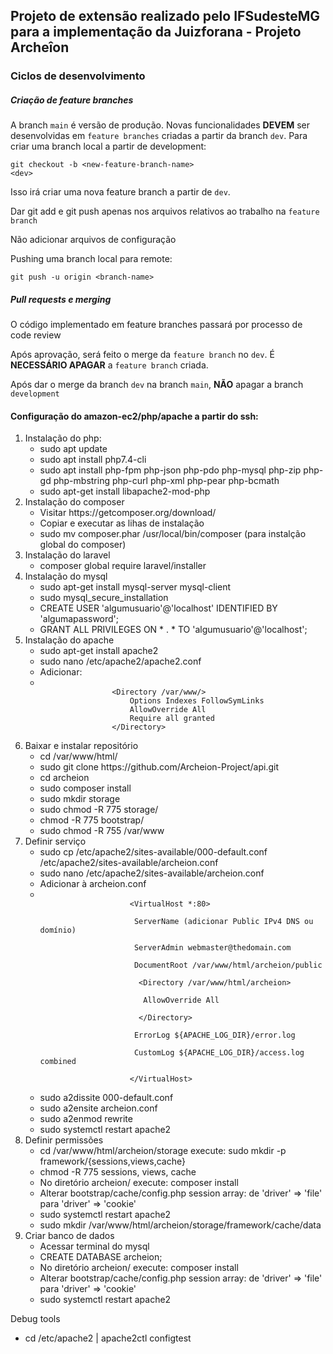 <h2>Projeto de extensão realizado pelo IFSudesteMG para a implementação da Juizforana - Projeto Archeîon</h2>

<h3>Ciclos de desenvolvimento</h3>

<h5>Criação de feature branches</h5>

<p>A branch <code>main</code> é versão de produção. Novas funcionalidades <strong>DEVEM</strong> ser desenvolvidas em <code>feature branches</code> criadas a partir da branch <code>dev</code>. Para criar uma branch local a partir de development:</q>

<code>git checkout -b &lt;new-feature-branch-name&gt; &lt;dev&gt;</code>

<p>Isso irá criar uma nova feature branch a partir de <code>dev</code>.</p>
<p>Dar git add e git push apenas nos arquivos relativos ao trabalho na <code>feature branch</code></p>
<p>Não adicionar arquivos de configuração<qp>

<p>Pushing uma branch local para remote:</p>

<code>git push -u origin &lt;branch-name&gt;</code>

<h5>Pull requests e merging</h5>

<p>O código implementado em feature branches passará por processo de code review</p>
<p>Após aprovação, será feito o merge da <code>feature branch</code> no <code>dev</code>. É <strong>NECESSÁRIO APAGAR</strong> a <code>feature branch</code> criada.</p>
<p>Após dar o merge da branch <code>dev</code> na branch <code>main</code>, <strong>NÃO</strong> apagar a branch <code>development</code></p>

<h4>Configuração do amazon-ec2/php/apache a partir do ssh:</h4>

<ol>
	<li>Instalação do php:
		<ul>
			<li>sudo apt update</li>
			<li>sudo apt install php7.4-cli</li>
			<li>sudo apt install php-fpm php-json php-pdo php-mysql php-zip php-gd  php-mbstring php-curl php-xml php-pear php-bcmath</li>
			<li>sudo apt-get install libapache2-mod-php</li>
		</ul>
	</li>
	<li>Instalação do composer
		<ul>
			<li>Visitar https://getcomposer.org/download/</li>
			<li>Copiar e executar as lihas de instalação</li>
			<li>sudo mv composer.phar /usr/local/bin/composer (para instalção global do composer)</li>
		</ul>
	</li>
	<li>Instalação do laravel
		<ul>
			<li>composer global require laravel/installer</li>
		</ul>
	</li>
	<li>Instalação do mysql
		<ul>
			<li>sudo apt-get install mysql-server mysql-client</li>
			<li>sudo mysql_secure_installation</li>
			<li>CREATE USER 'algumusuario'@'localhost' IDENTIFIED BY 'algumapassword';</li>
			<li>GRANT ALL PRIVILEGES ON * . * TO 'algumusuario'@'localhost';</li>
		</ul>
	</li>
	<li>Instalação do apache
		<ul>
			<li>sudo apt-get install apache2</li>
			<li>sudo nano /etc/apache2/apache2.conf</li>
			<li>Adicionar:</li>
			<li>		
			<code>
				&lt;Directory /var/www/&gt;
					Options Indexes FollowSymLinks
					AllowOverride All
					Require all granted
				&lt;/Directory&gt;
			</code><br>
			</li>
		</ul>
	</li>
	<li>Baixar e instalar repositório
		<ul>
			<li>cd /var/www/html/</li>
			<li>sudo git clone https://github.com/Archeion-Project/api.git</li>
			<li>cd archeion</li>
			<li>sudo composer install</li>
			<li>sudo mkdir storage</li>
			<li>sudo chmod -R 775 storage/</li>
			<li>chmod -R 775 bootstrap/</li>
			<li>sudo chmod -R 755 /var/www</li>
		</ul>
	</li>
	<li>Definir serviço
		<ul>
			<li>sudo cp /etc/apache2/sites-available/000-default.conf /etc/apache2/sites-available/archeion.conf</li>
			<li>sudo nano /etc/apache2/sites-available/archeion.conf</li>
			<li>Adicionar à archeion.conf</li>
			<li>
				<code>
					&lt;VirtualHost *:80&gt;<br>
					&emsp;ServerName (adicionar Public IPv4 DNS ou domínio)<br>
					&emsp;ServerAdmin webmaster@thedomain.com<br>
					&emsp;DocumentRoot /var/www/html/archeion/public<br>
					&emsp;&emsp;&lt;Directory /var/www/html/archeion&gt;<br>
					&emsp;&emsp;&emsp;AllowOverride All<br>
					&emsp;&emsp;&lt;/Directory&gt;<br>
					&emsp;ErrorLog ${APACHE_LOG_DIR}/error.log<br>
					&emsp;CustomLog ${APACHE_LOG_DIR}/access.log combined<br>
					&lt;/VirtualHost&gt;
				</code><br>
			</li>
			<li>sudo a2dissite 000-default.conf</li>
			<li>sudo a2ensite archeion.conf</li>
			<li>sudo a2enmod rewrite</li>
			<li>sudo systemctl restart apache2</li>
		</ul>
	</li>
	<li>Definir permissões
		<ul>
			<li>cd /var/www/html/archeion/storage execute: sudo mkdir -p framework/{sessions,views,cache}</li>
			<li>chmod -R 775 sessions, views, cache</li>
			<li>No diretório archeion/ execute: composer install</li>
			<li>Alterar bootstrap/cache/config.php session array: de 'driver' => 'file' para 'driver' => 'cookie'</li>
			<li>sudo systemctl restart apache2</li>
			<li>sudo mkdir /var/www/html/archeion/storage/framework/cache/data</li>
		</ul>
	</li>
	<li>Criar banco de dados
		<ul>
			<li>Acessar terminal do mysql</li>
			<li>CREATE DATABASE archeion;</li>
			<li>No diretório archeion/ execute: composer install</li>
			<li>Alterar bootstrap/cache/config.php session array: de 'driver' => 'file' para 'driver' => 'cookie'</li>
			<li>sudo systemctl restart apache2</li>
		</ul>
	</li>
</ol>

<p>Debug tools</p>
	<ul>
	<li>cd /etc/apache2 | apache2ctl configtest</li>
	</ul>
